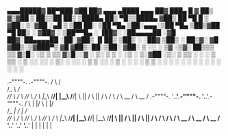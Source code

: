 
▄▄▄█████▓ ██▀███ ▓██   ██▓    ▄▄▄        ▄████  ▄▄▄       ██▓ ███▄    █ 
▓  ██▒ ▓▒▓██ ▒ ██▒▒██  ██▒   ▒████▄     ██▒ ▀█▒▒████▄    ▓██▒ ██ ▀█   █ 
▒ ▓██░ ▒░▓██ ░▄█ ▒ ▒██ ██░   ▒██  ▀█▄  ▒██░▄▄▄░▒██  ▀█▄  ▒██▒▓██  ▀█ ██▒
░ ▓██▓ ░ ▒██▀▀█▄   ░ ▐██▓░   ░██▄▄▄▄██ ░▓█  ██▓░██▄▄▄▄██ ░██░▓██▒  ▐▌██▒
  ▒██▒ ░ ░██▓ ▒██▒ ░ ██▒▓░    ▓█   ▓██▒░▒▓███▀▒ ▓█   ▓██▒░██░▒██░   ▓██░
  ▒ ░░   ░ ▒▓ ░▒▓░  ██▒▒▒     ▒▒   ▓▒█░ ░▒   ▒  ▒▒   ▓▒█░░▓  ░ ▒░   ▒ ▒ 
    ░      ░▒ ░ ▒░▓██ ░▒░      ▒   ▒▒ ░  ░   ░   ▒   ▒▒ ░ ▒ ░░ ░░   ░ ▒░
  ░        ░░   ░ ▒ ▒ ░░       ░   ▒   ░ ░   ░   ░   ▒    ▒ ░   ░   ░ ░ 
            ░     ░ ░              ░  ░      ░       ░  ░ ░           ░


.-""""-.       .-""""-.
          /        \     /        \
         /_        _\   /_        _\
        // \      / \\ // \      / \\
        |\__\    /__/| |\__\    /__/|
         \    ||    /   \    ||    /
          \        /     \        /
           \  __  /       \  __  /
   .-""""-. '.__.'.-""""-. '.__.'.-""""-.
  /        \ |  |/        \ |  |/        \
 /_        _\|  /_        _\|  /_        _\
// \      / \\ // \      / \\ // \      / \\
|\__\    /__/| |\__\    /__/| |\__\    /__/|
 \    ||    /   \    ||    /   \    ||    /
  \        /     \        /     \        /
   \  __  /       \  __  /       \  __  /
    '.__.'         '.__.'         '.__.'
     |  |           |  |           |  |
